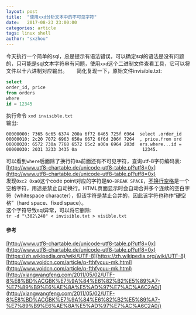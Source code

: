 ```yaml
---
layout: post
title:  "使用xxd分析文本中的不可见字符"
date:   2017-08-23 23:00:00
categories: article
tags: linux shell
author: "sxzhou"
---
```


今天执行一个简单的sql，总是提示有语法错误，可以确定sql的语法是没有问题的，只可能是sql文本字符串有问题，使用`xxd`这个二进制文件查看工具，它可以将文件以十六进制对应输出。　　
简化复现一下，原始文件invisible.txt:  
```sql
select 
order_id, price
from orders
where 
id = 12345
```
执行命令
`xxd invisible.txt`  
输出:  
```
00000000: 7365 6c65 6374 200a 6f72 6465 725f 6964  select .order_id
00000010: 2c20 7072 6963 650a 6672 6f6d 206f 7264  , price.from ord
00000020: 6572 730a 7768 6572 65c2 a00a 6964 203d  ers.where...id =
00000030: 2031 3233 3435 0a                         12345.
```
可以看到`where`后面除了换行符`0a`前面还有不可见字符，查询utf-8字符编码表:  
[http://www.utf8-chartable.de/unicode-utf8-table.pl?utf8=0x](http://www.utf8-chartable.de/unicode-utf8-table.pl?utf8=0x)  
发现`0xc2 0xa0`这个code point对应的字符是`NO-BREAK SPACE`，[不换行空格](https://zh.wikipedia.org/wiki/%E4%B8%8D%E6%8D%A2%E8%A1%8C%E7%A9%BA%E6%A0%BC)是一个空格字符，用途是禁止自动换行。HTML页面显示时会自动合并多个连续的空白字符（whitespace character），但该字符是禁止合并的，因此该字符也称作“硬空格”（hard space、fixed space）。  
这个字符导致sql异常，可以将它删除:  
`tr -d "\302\240" < invisible.txt > visible.txt`  

#### 参考　　
[http://www.utf8-chartable.de/unicode-utf8-table.pl?utf8=0x](http://www.utf8-chartable.de/unicode-utf8-table.pl?utf8=0x)  
[https://zh.wikipedia.org/wiki/UTF-8](https://zh.wikipedia.org/wiki/UTF-8)  
[http://www.voidcn.com/article/p-fthfycuu-mk.html](http://www.voidcn.com/article/p-fthfycuu-mk.html)  
[http://xiangwangfeng.com/2011/05/02/UTF-8%E8%BD%ACGBK%E7%9A%84%E6%82%B2%E5%89%A7-%E7%89%B9%E6%AE%8A%E5%AD%97%E7%AC%A6C2A0/](http://xiangwangfeng.com/2011/05/02/UTF-8%E8%BD%ACGBK%E7%9A%84%E6%82%B2%E5%89%A7-%E7%89%B9%E6%AE%8A%E5%AD%97%E7%AC%A6C2A0/)


